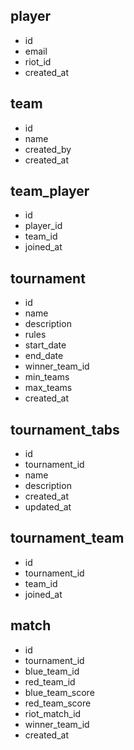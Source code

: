 ## player

- id
- email
- riot_id
- created_at

## team

- id
- name
- created_by
- created_at

## team_player

- id
- player_id
- team_id
- joined_at

## tournament

- id
- name
- description
- rules
- start_date
- end_date
- winner_team_id
- min_teams
- max_teams
- created_at

## tournament_tabs

- id
- tournament_id
- name
- description
- created_at
- updated_at

## tournament_team

- id
- tournament_id
- team_id
- joined_at

## match

- id
- tournament_id
- blue_team_id
- red_team_id
- blue_team_score
- red_team_score
- riot_match_id
- winner_team_id
- created_at
